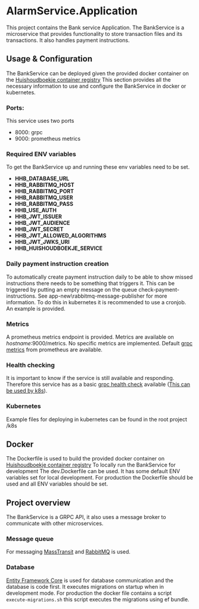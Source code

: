 # AlarmService.Application
This project contains the Bank service Application. The BankService is a microservice that provides functionality to store transaction files and its transactions. It also handles payment instructions.

## Usage & Configuration
The BankService can be deployed given the provided docker container on the [Huishoudboekje container registry](https://gitlab.com/commonground/huishoudboekje/app-new/container_registry/2555558)
This section provides all the necessary information to use and configure the BankService in docker or kubernetes.

### Ports:
This service uses two ports
- 8000: grpc
- 9000: prometheus metrics

### Required ENV variables
To get the BankService up and running these env variables need to be set.
- **HHB_DATABASE_URL**
- **HHB_RABBITMQ_HOST**
- **HHB_RABBITMQ_PORT**
- **HHB_RABBITMQ_USER**
- **HHB_RABBITMQ_PASS**
- **HHB_USE_AUTH**
- **HHB_JWT_ISSUER**
- **HHB_JWT_AUDIENCE**
- **HHB_JWT_SECRET**
- **HHB_JWT_ALLOWED_ALGORITHMS**
- **HHB_JWT_JWKS_URI**
- **HHB_HUISHOUDBOEKJE_SERVICE**

### Daily payment instruction creation
To automatically create payment instruction daily to be able to show missed instructions there needs to be something that triggers it. This can be triggered by putting an empty message on the queue check-payment-instructions.
See app-new\rabbitmq-message-publisher for more information. To do this in kubernetes it is recommended to use a cronjob. An example is provided.

### Metrics
A prometheus metrics endpoint is provided. Metrics are available on _hostname_:9000/metrics. No specific metrics are implemented. Default [grpc metrics](https://github.com/prometheus-net/prometheus-net/tree/master/Prometheus.AspNetCore.Grpc) from prometheus are available.

### Health checking
It is important to know if the service is still available and responding. Therefore this service has as a basic [grpc health check](https://learn.microsoft.com/en-us/aspnet/core/grpc/health-checks?view=aspnetcore-7.0) available ([This can be used by k8s](https://learn.microsoft.com/en-us/aspnet/core/grpc/health-checks?view=aspnetcore-7.0)).

### Kubernetes
Example files for deploying in kubernetes can be found in the root project /k8s

## Docker
The Dockerfile is used to build the provided docker container on [Huishoudboekje container registry](https://gitlab.com/commonground/huishoudboekje/app-new/container_registry/2555558)
To locally run the BankService for development The dev.Dockerfile can be used. It has some default ENV variables set for local development.
For production the Dockerfile should be used and all ENV variables should be set.

## Project overview
The BankService is a GRPC API, it also uses a message broker to communicate with other microservices.


### Message queue
For messaging [MassTransit](https://masstransit.io/) and [RabbitMQ](https://www.rabbitmq.com/) is used.

### Database
[Entity Framework Core](https://learn.microsoft.com/en-us/ef/core/) is used for database communication and the database is code first.
It executes migrations on startup when in development mode.
For production the docker file contains a script `execute-migrations.sh` this script executes the migrations using ef bundle.



